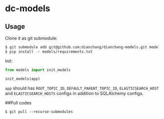 # dc-models

## Usage

Clone it as git submodule:

```sh
$ git submodule add git@github.com:dianchang/dianchang-models.git models
$ pip install -r models/requirements.txt
```

Init:

```py
from models import init_models

init_models(app)
```

`app` should has `ROOT_TOPIC_ID`, `DEFAULT_PARENT_TOPIC_ID`, `ELASTICSEARCH_HOST` and `ELASTICSEARCH_HOSTS` configs in addition to SQLAlchemy configs.

##Pull codes

```
$ git pull --recurse-submodules
```
